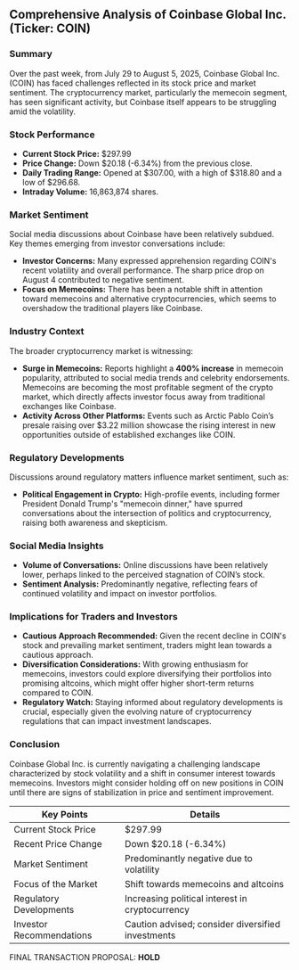 ## Comprehensive Analysis of Coinbase Global Inc. (Ticker: COIN)

### Summary
Over the past week, from July 29 to August 5, 2025, Coinbase Global Inc. (COIN) has faced challenges reflected in its stock price and market sentiment. The cryptocurrency market, particularly the memecoin segment, has seen significant activity, but Coinbase itself appears to be struggling amid the volatility.

### Stock Performance
- **Current Stock Price:** $297.99
- **Price Change:** Down $20.18 (-6.34%) from the previous close.
- **Daily Trading Range:** Opened at $307.00, with a high of $318.80 and a low of $296.68.
- **Intraday Volume:** 16,863,874 shares.

### Market Sentiment
Social media discussions about Coinbase have been relatively subdued. Key themes emerging from investor conversations include:
- **Investor Concerns:** Many expressed apprehension regarding COIN's recent volatility and overall performance. The sharp price drop on August 4 contributed to negative sentiment.
- **Focus on Memecoins:** There has been a notable shift in attention toward memecoins and alternative cryptocurrencies, which seems to overshadow the traditional players like Coinbase.

### Industry Context
The broader cryptocurrency market is witnessing:
- **Surge in Memecoins:** Reports highlight a **400% increase** in memecoin popularity, attributed to social media trends and celebrity endorsements. Memecoins are becoming the most profitable segment of the crypto market, which directly affects investor focus away from traditional exchanges like Coinbase.
- **Activity Across Other Platforms:** Events such as Arctic Pablo Coin’s presale raising over $3.22 million showcase the rising interest in new opportunities outside of established exchanges like COIN.

### Regulatory Developments
Discussions around regulatory matters influence market sentiment, such as:
- **Political Engagement in Crypto:** High-profile events, including former President Donald Trump's "memecoin dinner," have spurred conversations about the intersection of politics and cryptocurrency, raising both awareness and skepticism.

### Social Media Insights
- **Volume of Conversations:** Online discussions have been relatively lower, perhaps linked to the perceived stagnation of COIN’s stock.
- **Sentiment Analysis:** Predominantly negative, reflecting fears of continued volatility and impact on investor portfolios.

### Implications for Traders and Investors
- **Cautious Approach Recommended:** Given the recent decline in COIN's stock and prevailing market sentiment, traders might lean towards a cautious approach. 
- **Diversification Considerations:** With growing enthusiasm for memecoins, investors could explore diversifying their portfolios into promising altcoins, which might offer higher short-term returns compared to COIN.
- **Regulatory Watch:** Staying informed about regulatory developments is crucial, especially given the evolving nature of cryptocurrency regulations that can impact investment landscapes.

### Conclusion
Coinbase Global Inc. is currently navigating a challenging landscape characterized by stock volatility and a shift in consumer interest towards memecoins. Investors might consider holding off on new positions in COIN until there are signs of stabilization in price and sentiment improvement.

| Key Points                          | Details                                                             |
|-------------------------------------|---------------------------------------------------------------------|
| Current Stock Price                 | $297.99                                                             |
| Recent Price Change                 | Down $20.18 (-6.34%)                                               |
| Market Sentiment                    | Predominantly negative due to volatility                            |
| Focus of the Market                 | Shift towards memecoins and altcoins                               |
| Regulatory Developments             | Increasing political interest in cryptocurrency                     |
| Investor Recommendations             | Caution advised; consider diversified investments                   |

FINAL TRANSACTION PROPOSAL: **HOLD**